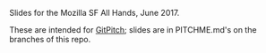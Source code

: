 Slides for the Mozilla SF All Hands, June 2017.

These are intended for [GitPitch](https://gitpitch.com); slides are in PITCHME.md's on the branches of this repo.
